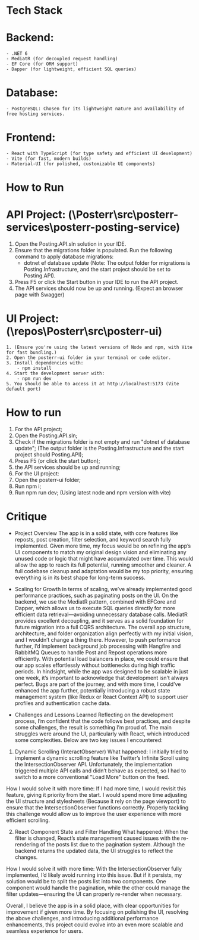 # Tech Stack
  # Backend:
    - .NET 6
    - MediatR (for decoupled request handling)
    - EF Core (for ORM support)
    - Dapper (for lightweight, efficient SQL queries)
  
  # Database:
    - PostgreSQL: Chosen for its lightweight nature and availability of free hosting services.
  
  # Frontend:
    - React with TypeScript (for type safety and efficient UI development)
    - Vite (for fast, modern builds)
    - Material-UI (for polished, customizable UI components)

# How to Run 
  # API Project: (\Posterr\src\posterr-services\posterr-posting-service)
  1. Open the Posting.API.sln solution in your IDE. 
  2. Ensure that the migrations folder is populated. Run the following command to apply database migrations:
      - dotnet ef database update
  (Note: The output folder for migrations is Posting.Infrastructure, and the start project should be set to Posting.API).
  1. Press F5 or click the Start button in your IDE to run the API project.
  2. The API services should now be up and running. (Expect an browser page with Swagger)
   
  # UI Project: (\repos\Posterr\src\posterr-ui)
    1. (Ensure you're using the latest versions of Node and npm, with Vite for fast bundling.)
    2. Open the posterr-ui folder in your terminal or code editor.
    3. Install dependencies with:
        - npm install
    4. Start the development server with:
        - npm run dev
    5. You should be able to access it at http://localhost:5173 (Vite default port)

# How to run
1. For the API project;
2. Open the Posting.API.sln;
3. Check if the migrations folder is not empty and run "dotnet ef database update"; (The output folder is the Posting.Infrastructure and the start project should Posting.API);
4. Press F5 (or click the start button);
5. the API services should be up and running;
6. For the UI project:
7. Open the posterr-ui folder;
8. Run npm i;
9. Run npm run dev;
(Using latest node and npm version with vite)

# Critique

* Project Overview
The app is in a solid state, with core features like reposts, post creation, filter selection, and keyword search fully implemented. 
Given more time, my focus would be on refining the app’s UI components to match my original design vision and eliminating any unused code or logic that might have accumulated over time. 
This would allow the app to reach its full potential, running smoother and cleaner. 
A full codebase cleanup and adaptation would be my top priority, ensuring everything is in its best shape for long-term success.

* Scaling for Growth
In terms of scaling, we’ve already implemented good performance practices, such as paginating posts on the UI. 
On the backend, we use the MediatR pattern, combined with EFCore and Dapper, which allows us to execute SQL queries directly for more efficient data retrieval—avoiding unnecessary database calls. 
MediatR provides excellent decoupling, and it serves as a solid foundation for future migration into a full CQRS architecture.
The overall app structure, architecture, and folder organization align perfectly with my initial vision, and I wouldn’t change a thing there. 
However, to push performance further, I’d implement background job processing with Hangfire and RabbitMQ Queues to handle Post and Repost operations more efficiently. 
With potential load balancers in place, we could ensure that our app scales effortlessly without bottlenecks during high traffic periods.
In hindsight, while the app was designed to be scalable in just one week, it’s important to acknowledge that development isn’t always perfect. 
Bugs are part of the journey, and with more time, I could’ve enhanced the app further, potentially introducing a robust state management system (like Redux or React Context API) to support user profiles and authentication cache data.

* Challenges and Lessons Learned
Reflecting on the development process, I’m confident that the code follows best practices, and despite some challenges, the result is something I’m proud of. The main struggles were around the UI, particularly with React, which introduced some complexities. Below are two key issues I encountered:

1. Dynamic Scrolling (InteractObserver)
What happened:
I initially tried to implement a dynamic scrolling feature like Twitter’s Infinite Scroll using the IntersectionObserver API. Unfortunately, the implementation triggered multiple API calls and didn’t behave as expected, so I had to switch to a more conventional "Load More" button on the feed.

How I would solve it with more time:
If I had more time, I would revisit this feature, giving it priority from the start. I would spend more time adjusting the UI structure and stylesheets (Because it rely on the page viewport) to ensure that the IntersectionObserver functions correctly. Properly tackling this challenge would allow us to improve the user experience with more efficient scrolling.

2. React Component State and Filter Handling
What happened:
When the filter is changed, React’s state management caused issues with the re-rendering of the posts list due to the pagination system. Although the backend returns the updated data, the UI struggles to reflect the changes.

How I would solve it with more time:
With the IntersectionObserver fully implemented, I’d likely avoid running into this issue. But if it persists, my solution would be to split the posts list into two components. One component would handle the pagination, while the other could manage the filter updates—ensuring the UI can properly re-render when necessary.

Overall, I believe the app is in a solid place, with clear opportunities for improvement if given more time. By focusing on polishing the UI, resolving the above challenges, and introducing additional performance enhancements, this project could evolve into an even more scalable and seamless experience for users.